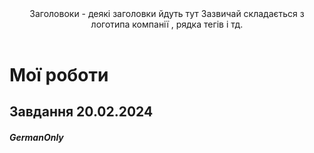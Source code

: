<!DOCTYPE html>
<html>
<head>
    <meta charset="utf-8">
    <title>Заголовки</title>
  </head>
  <body>
      <header> 
          Заголовоки - деякі заголовки йдуть тут
          Зазвичай складається з логотипа
          компанії , рядка тегів і тд.
      </header>
      <h1>Мої роботи</h1>
      <section> 
        <a href"Z20022024.html"> <h2> Завдання 20.02.2024 </h2></a>
      </section>
      <footer> 
        <h5>GermanOnly</h5>
      </footer>
  </body>
    </html>
